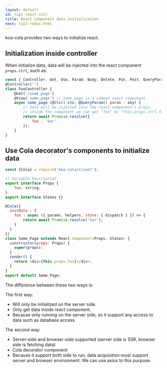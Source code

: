 ```yaml
---
layout: default
id: tip1-react-init
title: React component data initialization
next: tip2-redux.html
---
```


koa-cola provides two ways to initialize react.

## Initialization inside controller

<!-- 初始化数据，数据将会注入到react组件的props.ctrl，如：this.props.ctrl.foo -->
When initialize data, data will be injected into the react component `props.ctrl`, such as:

```javascript
const { Controller, Get, Use, Param, Body, Delete, Put, Post, QueryParam, View, Ctx, Response } = require('koa-cola/client');
@Controller('') 
class FooController {
    @Get('/some_page')  
    @View('some_page') // some_page is a common react component
    async some_page (@Ctx() ctx, @QueryParam() param : any) { 
        // data will be injected into the react component's props. 
        // inside the component we can get "foo" by "this.props.ctrl.foo"
        return await Promise.resolve({
            foo : 'bar'
        });
    }
}
```

## Use Cola decorator's components to initialize data
```javascript
const {Cola} = require('koa-cola/client');

// Variable Description
export interface Props {
    foo: string;   
}
export interface States {}

@Cola({
  initData : {
    foo : async ({ params, helpers, store: { dispatch } }) => {
        return await Promise.resolve('bar');
    }
  }
})
class Some_Page extends React.Component<Props, States> {
  constructor(props: Props) {
    super(props);
  }
  render() {
    return <div>{this.props.foo}</div>;
  }
}
export default Some_Page;
```

The difference between these two ways is:

The first way:
* Will only be initialized on the server side.
* Only get data inside react component.
* Because only running on the server side, so it support any access to data such as database access

The second way:
* Server-side and browser-side supported (server side is SSR, browser side is fetching data)
* Cola decorator component
* Because it support both side to run, data acquisition must support server and browser environment. We can use axios to this purpose.